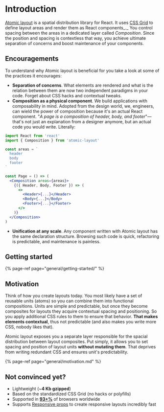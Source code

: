 # Introduction

[Atomic layout](https://github.com/kettanaito/atomic-layout) is a spatial distribution library for React. It uses [CSS Grid](https://developer.mozilla.org/en-US/docs/Web/CSS/CSS_Grid_Layout) to define layout areas and render them as React components_._ You control spacing between the areas in a dedicated layer called _Composition_. Since the position and spacing is contextless that way, you achieve ultimate separation of concerns and boost maintenance of your components.

## Encouragements

To understand why Atomic layout is beneficial for you take a look at some of the practices it encourages:

* **Separation of concerns**. What elements are rendered and what is the relation between them are now two independent paradigms in your code. Forget about CSS hacks and contextual tweaks.
* **Composition as a physical component**. We build applications with composability in mind. Adopted from the design world, we, engineers, can wield the power of composition because it's an actual React component. "_A page is a composition of header, body, and footer_"—that's not just an explanation from a designer anymore, but an actual code you would write. Literally:

```jsx
import React from 'react'
import { Composition } from 'atomic-layout'

const areas = `
  header
  body
  footer
`

const Page = () => (
  <Composition areas={areas}>
    {({ Header, Body, Footer }) => (
      <>
        <Header>{...}</Header>
        <Body>{...}</Body>
        <Footer>{...}</Footer>
      </>
    )}
  </Composition>
)
```

* **Unification at any scale**. Any component written with Atomic layout has the same declaration structure. Browsing such code is quick, refactoring is predictable, and maintenance is painless.

## Getting started

{% page-ref page="general/getting-started/" %}

## Motivation

Think of how you create layouts today. You most likely have a set of reusable units \(atoms\) so you can combine them into functional compositions. Units are simple and predictable, but once they become composites for layouts they acquire contextual spacing and positioning. So you apply additional CSS rules to them to ensure that behavior. **That makes elements contextual**, thus not predictable \(and also makes you write more CSS, nobody likes that\).

Atomic layout exposes you a separate layer responsible for the spacial distribution between layout composites. Put simply, it allows you to set spacing and position of layout units **without mutating them**. That deprives from writing redundant CSS and ensures unit's predictability.

{% page-ref page="general/motivation.md" %}

## Not convinced yet?

* Lightweight \(~**4 Kb gzipped**\)
* Based on the standardized CSS Grid \(no hacks or polyfills\)
* Supported in [**93+%**](https://caniuse.com/#search=css%20grid) of browsers worldwide
* Supports [Responsive props](fundamentals/responsive-props.md) to create responsive layouts incredibly fast

